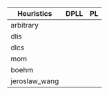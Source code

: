 | Heuristics | DPLL | PL |
|------------|------|----|
|arbitrary|      |    |
|dlis|      |    |
|dlcs|      |    |
|mom|      |    |
|boehm|      |    |
|jeroslaw_wang|      |    |
